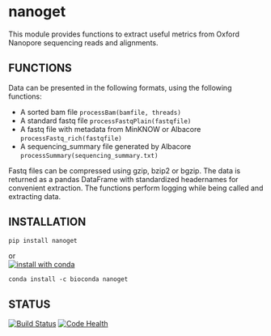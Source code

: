# nanoget
This module provides functions to extract useful metrics from Oxford Nanopore sequencing reads and alignments.  

## FUNCTIONS
Data can be presented in the following formats, using the following functions:  
- A sorted bam file `processBam(bamfile, threads)`  
- A standard fastq file `processFastqPlain(fastqfile)`  
- A fastq file with metadata from MinKNOW or Albacore `processFastq_rich(fastqfile)`  
- A sequencing_summary file generated by Albacore `processSummary(sequencing_summary.txt)`  

Fastq files can be compressed using gzip, bzip2 or bgzip. The data is returned as a pandas DataFrame with standardized headernames for convenient extraction. The functions perform logging while being called and extracting data.


## INSTALLATION
```bash
pip install nanoget
```
or  
[![install with conda](https://anaconda.org/bioconda/nanoget/badges/installer/conda.svg)](https://anaconda.org/bioconda/nanoget)
```
conda install -c bioconda nanoget
```

## STATUS
[![Build Status](https://travis-ci.org/wdecoster/nanoget.svg?branch=master)](https://travis-ci.org/wdecoster/nanoget) [![Code Health](https://landscape.io/github/wdecoster/nanoget/master/landscape.svg?style=flat)](https://landscape.io/github/wdecoster/nanoget/master)
